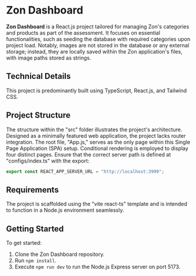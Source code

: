 # Zon Dashboard

**Zon Dashboard** is a React.js project tailored for managing Zon's categories and products as part of the assessment. It focuses on essential functionalities, such as seeding the database with required categories upon project load. Notably, images are not stored in the database or any external storage; instead, they are locally saved within the Zon application's files, with image paths stored as strings.

## Technical Details

This project is predominantly built using TypeScript, React.js, and Tailwind CSS.

## Project Structure

The structure within the "src" folder illustrates the project's architecture. Designed as a minimally featured web application, the project lacks router integration. The root file, "App.js," serves as the only page within this Single Page Application (SPA) setup. Conditional rendering is employed to display four distinct pages. Ensure that the correct server path is defined at "configs/index.ts" with the export:

```typescript
export const REACT_APP_SERVER_URL = "http://localhost:3999";
```

## Requirements

The project is scaffolded using the "vite react-ts" template and is intended to function in a Node.js environment seamlessly.

## Getting Started

To get started:

1. Clone the Zon Dashboard repository.
2. Run `npm install`.
3. Execute `npm run dev` to run the Node.js Express server on port 5173.
